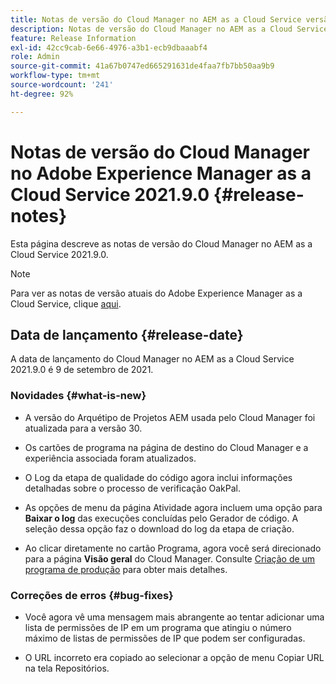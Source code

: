 ```yaml
---
title: Notas de versão do Cloud Manager no AEM as a Cloud Service versão 2021.9.0
description: Notas de versão do Cloud Manager no AEM as a Cloud Service versão 2021.9.0
feature: Release Information
exl-id: 42cc9cab-6e66-4976-a3b1-ecb9dbaaabf4
role: Admin
source-git-commit: 41a67b0747ed665291631de4faa7fb7bb50aa9b9
workflow-type: tm+mt
source-wordcount: '241'
ht-degree: 92%

---
```


# Notas de versão do Cloud Manager no Adobe Experience Manager as a Cloud Service 2021.9.0 {#release-notes}

Esta página descreve as notas de versão do Cloud Manager no AEM as a Cloud Service 2021.9.0.

>[!NOTE]
>Para ver as notas de versão atuais do Adobe Experience Manager as a Cloud Service, clique [aqui](https://experienceleague.adobe.com/pt-br/docs/experience-manager-cloud-service/content/release-notes/release-notes/release-notes-current).

## Data de lançamento {#release-date}

A data de lançamento do Cloud Manager no AEM as a Cloud Service 2021.9.0 é 9 de setembro de 2021.

### Novidades {#what-is-new}

* A versão do Arquétipo de Projetos AEM usada pelo Cloud Manager foi atualizada para a versão 30.

* Os cartões de programa na página de destino do Cloud Manager e a experiência associada foram atualizados.

* O Log da etapa de qualidade do código agora inclui informações detalhadas sobre o processo de verificação OakPal.

* As opções de menu da página Atividade agora incluem uma opção para **Baixar o log** das execuções concluídas pelo Gerador de código. A seleção dessa opção faz o download do log da etapa de criação.

* Ao clicar diretamente no cartão Programa, agora você será direcionado para a página **Visão geral** do Cloud Manager. Consulte [Criação de um programa de produção](https://experienceleague.adobe.com/docs/experience-manager-cloud-service/content/implementing/using-cloud-manager/programs/creating-production-programs.html) para obter mais detalhes.

### Correções de erros {#bug-fixes}

* Você agora vê uma mensagem mais abrangente ao tentar adicionar uma lista de permissões de IP em um programa que atingiu o número máximo de listas de permissões de IP que podem ser configuradas.

* O URL incorreto era copiado ao selecionar a opção de menu Copiar URL na tela Repositórios.

